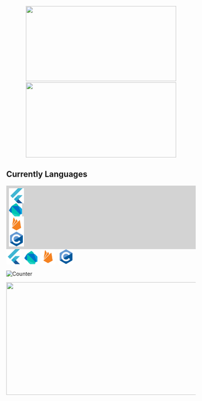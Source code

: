 <p align="center"><img src="https://media.giphy.com/media/eviN38jr1tlOw7mRvW/giphy.gif" width="400" height="200"/><img src="https://media.giphy.com/media/eviN38jr1tlOw7mRvW/giphy.gif" width="400" height="200"/></p>

<h2>Currently Languages</h2>

<div class="container">
  <div 
  style="
  display:flex;
  flex-direction: column;
  flex-grow:1;
  background:lightgray;  
  min-width: 60%;
  justify-content:center;
  padding:0.5em;
  ">
    <img src="https://github.com/devicons/devicon/blob/master/icons/flutter/flutter-original.svg" title="Flutter"             alt="Flutter" width="40" height="40"/>
    <img src="https://github.com/devicons/devicon/blob/master/icons/dart/dart-original.svg" title="Dart"  alt="Dart"           width="35" height="35"/>
    <img src="https://github.com/devicons/devicon/blob/master/icons/firebase/firebase-plain.svg" title="Firebase"             alt="Firebase" width="40" height="40"/>
    <img src="https://github.com/devicons/devicon/blob/master/icons/c/c-original.svg" title="C" alt="C" width="40"             height="40"/>
  </div>
  <div>
    <img src="https://github.com/devicons/devicon/blob/master/icons/flutter/flutter-original.svg" title="Flutter"             alt="Flutter" width="40" height="40"/>&nbsp;
    <img src="https://github.com/devicons/devicon/blob/master/icons/dart/dart-original.svg" title="Dart"  alt="Dart"           width="35" height="35"/>&nbsp;
    <img src="https://github.com/devicons/devicon/blob/master/icons/firebase/firebase-plain.svg" title="Firebase"             alt="Firebase" width="40" height="40"/>&nbsp;
    <img src="https://github.com/devicons/devicon/blob/master/icons/c/c-original.svg" title="C" alt="C" width="40"             height="40"/>&nbsp;
  </div>
 </div>

![Counter](https://gpvc.arturio.dev/LuCXaDs)
<p align="center"><img src="https://media.giphy.com/media/dWesBcTLavkZuG35MI/giphy.gif" width="600" height="300"  /></p>
<!--
**LuCXaDs/lucxads** is a ✨ _special_ ✨ repository because its `README.md` (this file) appears on your GitHub profile.

Here are some ideas to get you started:

- 🔭 I’m currently working on ...
- 🌱 I’m currently learning ...
- 👯 I’m looking to collaborate on ...
- 🤔 I’m looking for help with ...
- 💬 Ask me about ...
- 📫 How to reach me: ...
- 😄 Pronouns: ...
- ⚡ Fun fact: ...
-->
